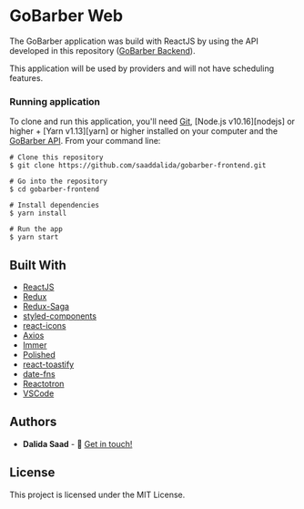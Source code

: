 # GoBarber Web

The GoBarber application was build with ReactJS by using the API developed in this repository (<a href="https://github.com/saaddalida/gobarber-backend" target="_blank" rel="noopener noreferrer">GoBarber Backend</a>).

This application will be used by providers and will not have scheduling features.

### Running application

To clone and run this application, you'll need [Git](https://git-scm.com), [Node.js v10.16][nodejs] or higher + [Yarn v1.13][yarn] or higher installed on your computer and the [GoBarber API](https://github.com/saaddalida/meetapp-backend). From your command line:

    # Clone this repository
    $ git clone https://github.com/saaddalida/gobarber-frontend.git

    # Go into the repository
    $ cd gobarber-frontend

    # Install dependencies
    $ yarn install

    # Run the app
    $ yarn start

## Built With

- [ReactJS](https://reactjs.org/)
- [Redux](https://redux.js.org/)
- [Redux-Saga](https://github.com/redux-saga/redux-saga)
- [styled-components](https://www.styled-components.com/)
- [react-icons](https://react-icons.netlify.com/)
- [Axios](https://github.com/axios/axios)
- [Immer](https://github.com/immerjs/immer)
- [Polished](https://polished.js.org/)
- [react-toastify](https://fkhadra.github.io/react-toastify/)
- [date-fns](https://date-fns.org/)
- [Reactotron](https://infinite.red/reactotron)
- [VSCode](https://code.visualstudio.com/)

## Authors

- **Dalida Saad** - :wave: [Get in touch!](https://www.linkedin.com/in/dalida-saad/)

## License

This project is licensed under the MIT License.
```
